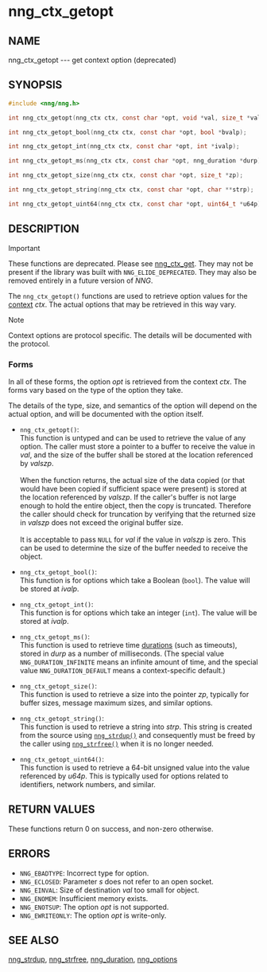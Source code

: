 # nng_ctx_getopt

## NAME

nng_ctx_getopt --- get context option (deprecated)

## SYNOPSIS

```c
#include <nng/nng.h>

int nng_ctx_getopt(nng_ctx ctx, const char *opt, void *val, size_t *valszp);

int nng_ctx_getopt_bool(nng_ctx ctx, const char *opt, bool *bvalp);

int nng_ctx_getopt_int(nng_ctx ctx, const char *opt, int *ivalp);

int nng_ctx_getopt_ms(nng_ctx ctx, const char *opt, nng_duration *durp);

int nng_ctx_getopt_size(nng_ctx ctx, const char *opt, size_t *zp);

int nng_ctx_getopt_string(nng_ctx ctx, const char *opt, char **strp);

int nng_ctx_getopt_uint64(nng_ctx ctx, const char *opt, uint64_t *u64p);
```

## DESCRIPTION

> [!IMPORTANT]
> These functions are deprecated. Please see [nng_ctx_get](nng_ctx_get.md).
> They may not be present if the library was built with `NNG_ELIDE_DEPRECATED`.
> They may also be removed entirely in a future version of _NNG_.

The `nng_ctx_getopt()` functions are used to retrieve option values for
the [context](index.md) _ctx_.
The actual options that may be retrieved in this way vary.

> [!NOTE]
> Context options are protocol specific.
> The details will be documented with the protocol.

### Forms

In all of these forms, the option _opt_ is retrieved from the context _ctx_.
The forms vary based on the type of the option they take.

The details of the type, size, and semantics of the option will depend
on the actual option, and will be documented with the option itself.

- `nng_ctx_getopt()`:\
   This function is untyped and can be used to retrieve the value of any option.
  The caller must store a pointer to a buffer to receive the value in _val_,
  and the size of the buffer shall be stored at the location referenced by
  _valszp_.\
  \
   When the function returns, the actual size of the data copied (or that
  would have been copied if sufficient space were present) is stored at
  the location referenced by _valszp_.
  If the caller's buffer is not large enough to hold the entire object,
  then the copy is truncated.
  Therefore the caller should check for truncation by verifying that the
  returned size in _valszp_ does not exceed the original buffer size.\
  \
  It is acceptable to pass `NULL` for _val_ if the value in _valszp_ is zero.
  This can be used to determine the size of the buffer needed to receive
  the object.

- `nng_ctx_getopt_bool()`:\
  This function is for options which take a Boolean (`bool`).
  The value will be stored at _ivalp_.

- `nng_ctx_getopt_int()`:\
  This function is for options which take an integer (`int`).
  The value will be stored at _ivalp_.

- `nng_ctx_getopt_ms()`:\
  This function is used to retrieve time [durations](nng_duration.md)
  (such as timeouts), stored in _durp_ as a number of milliseconds.
  (The special value `NNG_DURATION_INFINITE` means an infinite amount of time, and
  the special value `NNG_DURATION_DEFAULT` means a context-specific default.)

- `nng_ctx_getopt_size()`:\
  This function is used to retrieve a size into the pointer _zp_,
  typically for buffer sizes, message maximum sizes, and similar options.

- `nng_ctx_getopt_string()`:\
  This function is used to retrieve a string into _strp_.
  This string is created from the source using [`nng_strdup()`](../util/nng_strdup.md)
  and consequently must be freed by the caller using
  [`nng_strfree()`](../util/nng_strfree.md) when it is no longer needed.

- `nng_ctx_getopt_uint64()`:\
  This function is used to retrieve a 64-bit unsigned value into the value
  referenced by _u64p_.
  This is typically used for options related to identifiers, network
  numbers, and similar.

## RETURN VALUES

These functions return 0 on success, and non-zero otherwise.

## ERRORS

- `NNG_EBADTYPE`: Incorrect type for option.
- `NNG_ECLOSED`: Parameter _s_ does not refer to an open socket.
- `NNG_EINVAL`: Size of destination _val_ too small for object.
- `NNG_ENOMEM`: Insufficient memory exists.
- `NNG_ENOTSUP`: The option _opt_ is not supported.
- `NNG_EWRITEONLY`: The option _opt_ is write-only.

## SEE ALSO

[nng_strdup](../util/nng_strdup.md),
[nng_strfree](../util/nng_strfree.md),
[nng_duration](nng_duration.md),
[nng_options](../socket/nng_options.md)
